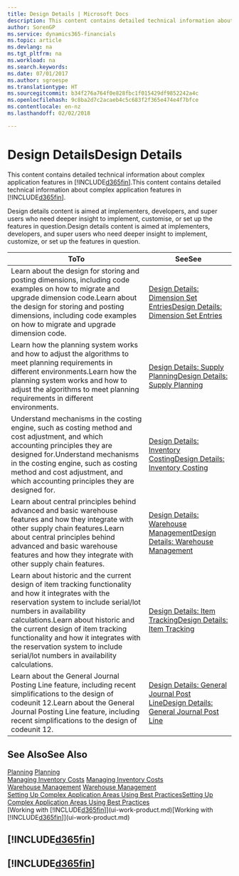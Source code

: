 ```yaml
---
title: Design Details | Microsoft Docs
description: This content contains detailed technical information about complex application features in Finance and Operations, Business edition.
author: SorenGP
ms.service: dynamics365-financials
ms.topic: article
ms.devlang: na
ms.tgt_pltfrm: na
ms.workload: na
ms.search.keywords: 
ms.date: 07/01/2017
ms.author: sgroespe
ms.translationtype: HT
ms.sourcegitcommit: b34f276a764f0e828fbc1f015429df9852242a4c
ms.openlocfilehash: 9c8ba2d7c2acaeb4c5c683f2f365e474e4f7bfce
ms.contentlocale: en-nz
ms.lasthandoff: 02/02/2018

---
```

# <a name="design-details"></a><span data-ttu-id="cd69e-103">Design Details</span><span class="sxs-lookup"><span data-stu-id="cd69e-103">Design Details</span></span>
<span data-ttu-id="cd69e-104">This content contains detailed technical information about complex application features in [!INCLUDE[d365fin](includes/d365fin_md.md)].</span><span class="sxs-lookup"><span data-stu-id="cd69e-104">This content contains detailed technical information about complex application features in [!INCLUDE[d365fin](includes/d365fin_md.md)].</span></span>  

 <span data-ttu-id="cd69e-105">Design details content is aimed at implementers, developers, and super users who need deeper insight to implement, customise, or set up the features in question.</span><span class="sxs-lookup"><span data-stu-id="cd69e-105">Design details content is aimed at implementers, developers, and super users who need deeper insight to implement, customize, or set up the features in question.</span></span>  

|<span data-ttu-id="cd69e-106">**To**</span><span class="sxs-lookup"><span data-stu-id="cd69e-106">**To**</span></span>|<span data-ttu-id="cd69e-107">**See**</span><span class="sxs-lookup"><span data-stu-id="cd69e-107">**See**</span></span>|  
|------------|-------------|  
|<span data-ttu-id="cd69e-108">Learn about the design for storing and posting dimensions, including code examples on how to migrate and upgrade dimension code.</span><span class="sxs-lookup"><span data-stu-id="cd69e-108">Learn about the design for storing and posting dimensions, including code examples on how to migrate and upgrade dimension code.</span></span>|[<span data-ttu-id="cd69e-109">Design Details: Dimension Set Entries</span><span class="sxs-lookup"><span data-stu-id="cd69e-109">Design Details: Dimension Set Entries</span></span>](design-details-dimension-set-entries.md)|  
|<span data-ttu-id="cd69e-110">Learn how the planning system works and how to adjust the algorithms to meet planning requirements in different environments.</span><span class="sxs-lookup"><span data-stu-id="cd69e-110">Learn how the planning system works and how to adjust the algorithms to meet planning requirements in different environments.</span></span>|[<span data-ttu-id="cd69e-111">Design Details: Supply Planning</span><span class="sxs-lookup"><span data-stu-id="cd69e-111">Design Details: Supply Planning</span></span>](design-details-supply-planning.md)|  
|<span data-ttu-id="cd69e-112">Understand mechanisms in the costing engine, such as costing method and cost adjustment, and which accounting principles they are designed for.</span><span class="sxs-lookup"><span data-stu-id="cd69e-112">Understand mechanisms in the costing engine, such as costing method and cost adjustment, and which accounting principles they are designed for.</span></span>|[<span data-ttu-id="cd69e-113">Design Details: Inventory Costing</span><span class="sxs-lookup"><span data-stu-id="cd69e-113">Design Details: Inventory Costing</span></span>](design-details-inventory-costing.md)|  
|<span data-ttu-id="cd69e-114">Learn about central principles behind advanced and basic warehouse features and how they integrate with other supply chain features.</span><span class="sxs-lookup"><span data-stu-id="cd69e-114">Learn about central principles behind advanced and basic warehouse features and how they integrate with other supply chain features.</span></span>|[<span data-ttu-id="cd69e-115">Design Details: Warehouse Management</span><span class="sxs-lookup"><span data-stu-id="cd69e-115">Design Details: Warehouse Management</span></span>](design-details-warehouse-management.md)|  
|<span data-ttu-id="cd69e-116">Learn about historic and the current design of item tracking functionality and how it integrates with the reservation system to include serial/lot numbers in availability calculations.</span><span class="sxs-lookup"><span data-stu-id="cd69e-116">Learn about historic and the current design of item tracking functionality and how it integrates with the reservation system to include serial/lot numbers in availability calculations.</span></span>|[<span data-ttu-id="cd69e-117">Design Details: Item Tracking</span><span class="sxs-lookup"><span data-stu-id="cd69e-117">Design Details: Item Tracking</span></span>](design-details-item-tracking.md)|  
|<span data-ttu-id="cd69e-118">Learn about the General Journal Posting Line feature, including recent simplifications to the design of codeunit 12.</span><span class="sxs-lookup"><span data-stu-id="cd69e-118">Learn about the General Journal Posting Line feature, including recent simplifications to the design of codeunit 12.</span></span>|[<span data-ttu-id="cd69e-119">Design Details: General Journal Post Line</span><span class="sxs-lookup"><span data-stu-id="cd69e-119">Design Details: General Journal Post Line</span></span>](design-details-general-journal-post-line.md)|  

## <a name="see-also"></a><span data-ttu-id="cd69e-120">See Also</span><span class="sxs-lookup"><span data-stu-id="cd69e-120">See Also</span></span>  
 <span data-ttu-id="cd69e-121">[Planning](production-planning.md) </span><span class="sxs-lookup"><span data-stu-id="cd69e-121">[Planning](production-planning.md) </span></span>  
 <span data-ttu-id="cd69e-122">[Managing Inventory Costs](finance-manage-inventory-costs.md) </span><span class="sxs-lookup"><span data-stu-id="cd69e-122">[Managing Inventory Costs](finance-manage-inventory-costs.md) </span></span>  
 <span data-ttu-id="cd69e-123">[Warehouse Management](warehouse-manage-warehouse.md) </span><span class="sxs-lookup"><span data-stu-id="cd69e-123">[Warehouse Management](warehouse-manage-warehouse.md) </span></span>  
 [<span data-ttu-id="cd69e-124">Setting Up Complex Application Areas Using Best Practices</span><span class="sxs-lookup"><span data-stu-id="cd69e-124">Setting Up Complex Application Areas Using Best Practices</span></span>](set-up-complex-application-areas-using-best-practices.md)  
 <span data-ttu-id="cd69e-125">[Working with [!INCLUDE[d365fin](includes/d365fin_md.md)]](ui-work-product.md)</span><span class="sxs-lookup"><span data-stu-id="cd69e-125">[Working with [!INCLUDE[d365fin](includes/d365fin_md.md)]](ui-work-product.md)</span></span>

 ## [!INCLUDE[d365fin](includes/free_trial_md.md)]  
 ## [!INCLUDE[d365fin](includes/training_link_md.md)]

